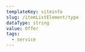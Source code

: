 ```yaml
---
templateKey: siteinfo
slug: /itemListElement/type
dataType: string
value: Offer
tags:
  - service
---
```

